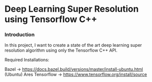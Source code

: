 # Deep Learning Super Resolution using Tensorflow C++
### Introduction
In this project, I want to create a state of the art deep learning super resolution algorithm using only the Tensorflow C++ API.

Required Installations:

Bazel -> https://docs.bazel.build/versions/master/install-ubuntu.html (Ubuntu)
Ares
Tensorflow -> https://www.tensorflow.org/install/source
